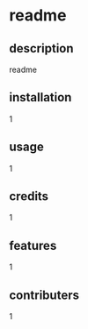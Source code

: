 # readme
  ## description
  readme
  ## installation
  1
  ## usage
  1
  ## credits
  1
  ## features
  1
  ## contributers
  1
